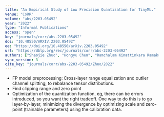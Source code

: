 ```yaml
---
title: "An Empirical Study of Low Precision Quantization for TinyML."
venue: "CoRR"
volume: "abs/2203.05492"
year: "2022"
type: "Informal Publications"
access: "open"
key: "journals/corr/abs-2203-05492"
doi: "10.48550/ARXIV.2203.05492"
ee: "https://doi.org/10.48550/arXiv.2203.05492"
url: "https://dblp.org/rec/journals/corr/abs-2203-05492"
authors: ["Shaojie Zhuo", "Hongyu Chen", "Ramchalam Kinattinkara Ramakrishnan", "Tommy Chen", "Chen Feng", "Yicheng Lin", "Parker Zhang", "Liang Shen"]
sync_version: 3
cite_key: "journals/corr/abs-2203-05492/Zhuo/2022"
---
```



-   FP model preprocessing: Cross-layer range equalization and outlier channel splitting, to rebalance tensor distributions.
-   Find clipping range and zero point
-   Optimization of the quantization function, eg, there can be errors introduced, so you want the right tradeoff. One way to do this is to go layer-by-layer, minimizing the divergence by optimizing scale and zero-point (trainable parameters) using the calibration data.